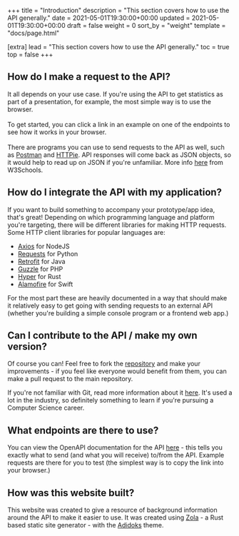 +++
title = "Introduction"
description = "This section covers how to use the API generally."
date = 2021-05-01T19:30:00+00:00
updated = 2021-05-01T19:30:00+00:00
draft = false
weight = 0
sort_by = "weight"
template = "docs/page.html"

[extra]
lead = "This section covers how to use the API generally."
toc = true
top = false
+++


## How do I make a request to the API?

It all depends on your use case. If you're using the API to get statistics as part of a presentation, for example, the most simple way is to use the browser. <br /><br />To get started, you can click a link in an example on one of the endpoints to see how it works in your browser.<br /><br />
There are programs you can use to send requests to the API as well, such as [Postman](https://www.postman.com/) and [HTTPie](https://httpie.io/). API responses will come back as JSON objects, so it would help to read up on JSON if you're unfamiliar. More info [here](https://www.w3schools.com/js/js_json_intro.asp) from W3Schools.

## How do I integrate the API with my application?

If you want to build something to accompany your prototype/app idea, that's great! Depending on which programming language and platform you're targeting, there will be different libraries for making HTTP requests. Some HTTP client libraries for popular languages are:
- [Axios](https://github.com/axios/axios) for NodeJS
- [Requests](https://github.com/psf/requests) for Python
- [Retrofit](https://github.com/square/retrofit) for Java
- [Guzzle](https://github.com/guzzle/guzzle) for PHP
- [Hyper](https://github.com/hyperium/hyper) for Rust  
- [Alamofire](https://github.com/Alamofire/Alamofire) for Swift

For the most part these are heavily documented in a way that should make it relatively easy to get going with sending requests to an external API (whether you're building a simple console program or a frontend web app.)

## Can I contribute to the API / make my own version?

Of course you can! Feel free to fork the [repository](https://github.com/3sidedcube/BUHackathonAPI) and make your improvements - if you feel like everyone would benefit from them, you can make a pull request to the main repository.

If you're not familiar with Git, read more information about it [here](https://w3schools.com/git/git_intro.asp?remote=github). It's used a lot in the industry, so definitely something to learn if you're pursuing a Computer Science career.

## What endpoints are there to use?

You can view the OpenAPI documentation for the API [here](https://bu-hackathon-api.herokuapp.com/api/v1/docs) - this tells you exactly what to send (and what you will receive) to/from the API. Example requests are there for you to test (the simplest way is to copy the link into your browser.)

## How was this website built?

This website was created to give a resource of background information around the API to make it easier to use. It was created using [Zola](https://github.com/getzola/zola) - a Rust based static site generator - with the [Adidoks](https://github.com/aaranxu/adidoks) theme.
